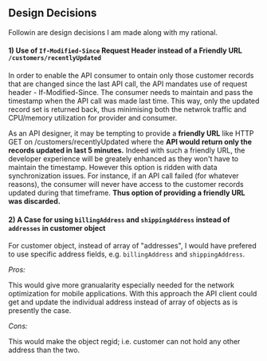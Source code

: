 Design Decisions
---
Followin are design decisions I am made along with my rational.

#### 1) Use of `If-Modified-Since` Request Header instead of a Friendly URL `/customers/recentlyUpdated`
In order to enable the API consumer to ontain only those customer records that are changed since the last API call, the API mandates use of request header - If-Modified-Since. The consumer needs to maintain and pass the timestamp when the API call was made last time. This way, only the updated record set is returned back, thus minimising both the netwrok traffic and CPU/memory utilization for provider and consumer.

As an API designer, it may be tempting to provide a **friendly URL** like HTTP GET on /customers/recentlyUpdated where the **API would return only the records updated in last 5 minutes.** Indeed with such a friendly URL, the developer experience will be greately enhanced as they won't have to maintain the timestamp. However this option is ridden with data synchronization issues. For instance, if an API call failed (for whatever reasons), the consumer will never have access to the customer records updated during that timeframe. **Thus option of providing a friendly URL was discarded.**

#### 2) A Case for using `billingAddress` and `shippingAddress` instead of `addresses` in customer object
For customer object, instead of array of "addresses", I would have prefered to use specific address fields, e.g. `billingAddress` and `shippingAddress`.

*Pros:*

This would give more granualarity especially needed for the network optimization for mobile applications. With this approach the API client could get and update the individual address instead of array of objects as is presently the case.

*Cons:*

This would make the object regid; i.e. customer can not hold any other address than the two.
